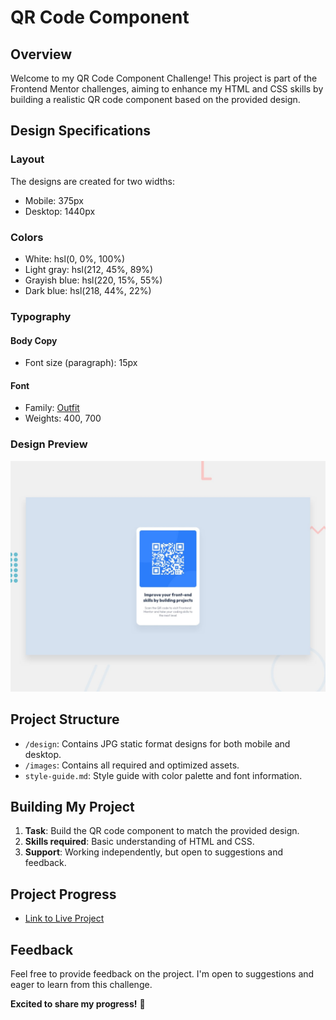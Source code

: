 # QR Code Component

## Overview

Welcome to my QR Code Component Challenge! This project is part of the Frontend Mentor challenges, aiming to enhance my HTML and CSS skills by building a realistic QR code component based on the provided design.

## Design Specifications

### Layout

The designs are created for two widths:

- Mobile: 375px
- Desktop: 1440px

### Colors

- White: hsl(0, 0%, 100%)
- Light gray: hsl(212, 45%, 89%)
- Grayish blue: hsl(220, 15%, 55%)
- Dark blue: hsl(218, 44%, 22%)

### Typography

#### Body Copy

- Font size (paragraph): 15px

#### Font

- Family: [Outfit](https://fonts.google.com/specimen/Outfit)
- Weights: 400, 700

### Design Preview

![Design preview for the QR code component coding challenge](./design/desktop-preview.jpg)

## Project Structure

- `/design`: Contains JPG static format designs for both mobile and desktop.
- `/images`: Contains all required and optimized assets.
- `style-guide.md`: Style guide with color palette and font information.

## Building My Project

1. **Task**: Build the QR code component to match the provided design.
2. **Skills required**: Basic understanding of HTML and CSS.
3. **Support**: Working independently, but open to suggestions and feedback.

## Project Progress

- [Link to Live Project](#) 

## Feedback

Feel free to provide feedback on the project. I'm open to suggestions and eager to learn from this challenge.

**Excited to share my progress!** 🌟